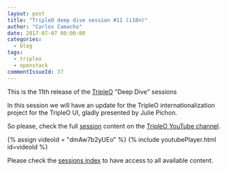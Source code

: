 ```yaml
---
layout: post
title: "TripleO deep dive session #11 (i18n)"
author: "Carlos Camacho"
date: 2017-07-07 00:00:00
categories:
  - blog
tags:
  - tripleo
  - openstack
commentIssueId: 37
---
```


This is the 11th release of the [TripleO](http://www.tripleo.org/) "Deep Dive" sessions

In this session we will have
an update for the TripleO 
internationalization project
for the TripleO UI,
gladly presented by Julie Pichon.

So please, check the full [session](https://www.youtube.com/watch?v=dmAw7b2yUEo)
content on the [TripleO YouTube channel](https://www.youtube.com/channel/UCNGDxZGwUELpgaBoLvABsTA/).

{% assign videoId = "dmAw7b2yUEo" %}
{% include youtubePlayer.html id=videoId %}


Please check the [sessions index](http://www.anstack.com/blog/2017/06/15/tripleo-deep-dive-session-index.html) to have access to all available content.
